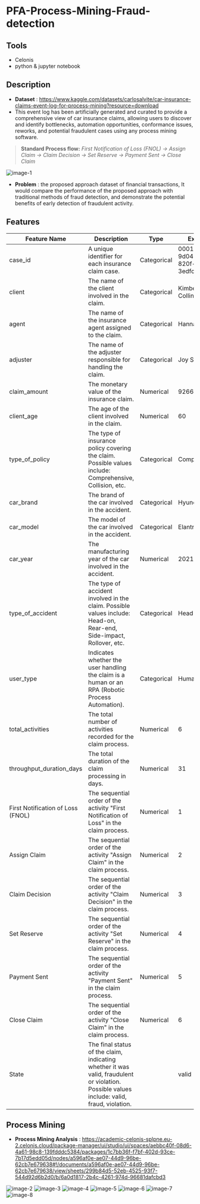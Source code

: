 # PFA-Process-Mining-Fraud-detection

## Tools
- Celonis
- python & jupyter notebook

## Description

- **Dataset** : https://www.kaggle.com/datasets/carlosalvite/car-insurance-claims-event-log-for-process-mining?resource=download
- This event log has been artificially generated and curated to provide a comprehensive view of car insurance claims, allowing users to discover and identify bottlenecks, automation opportunities, conformance issues, reworks, and potential fraudulent cases using any process mining software.

> **Standard Process flow:** *First Notification of Loss (FNOL) → Assign Claim → Claim Decision → Set Reserve → Payment Sent → Close Claim*

<img src="Screens/1.png" alt="image-1" />

- **Problem** : the proposed approach dataset of financial transactions, It would compare the performance of the proposed approach with traditional methods of fraud detection, and demonstrate the potential benefits of early detection of fraudulent activity.

## Features 

| Feature Name | Description | Type | Example |
| --- | --- | --- | --- |
| case_id | A unique identifier for each insurance claim case. | Categorical | 000112d5-9d04-450f-820f-3edfc0626cf9 |
| client | The name of the client involved in the claim. | Categorical | Kimberly Collins |
| agent | The name of the insurance agent assigned to the claim. | Categorical | Hannah Lopez |
| adjuster | The name of the adjuster responsible for handling the claim. | Categorical | Joy Simpson |
| claim_amount | The monetary value of the insurance claim. | Numerical | 9266.19 |
| client_age | The age of the client involved in the claim. | Numerical | 60 |
| type_of_policy | The type of insurance policy covering the claim. Possible values include: Comprehensive, Collision, etc. | Categorical | Comprehensive |
| car_brand | The brand of the car involved in the accident. | Categorical | Hyundai |
| car_model | The model of the car involved in the accident. | Categorical | Elantra |
| car_year | The manufacturing year of the car involved in the accident. | Numerical | 2021 |
| type_of_accident | The type of accident involved in the claim. Possible values include: Head-on, Rear-end, Side-impact, Rollover, etc. | Categorical | Head-on |
| user_type | Indicates whether the user handling the claim is a human or an RPA (Robotic Process Automation). | Categorical | Human |
| total_activities | The total number of activities recorded for the claim process. | Numerical | 6 |
| throughput_duration_days | The total duration of the claim processing in days. | Numerical | 31 |
| First Notification of Loss (FNOL) | The sequential order of the activity "First Notification of Loss" in the claim process. | Numerical | 1 |
| Assign Claim | The sequential order of the activity "Assign Claim" in the claim process. | Numerical | 2 |
| Claim Decision | The sequential order of the activity "Claim Decision" in the claim process. | Numerical | 3 |
| Set Reserve | The sequential order of the activity "Set Reserve" in the claim process. | Numerical | 4 |
| Payment Sent | The sequential order of the activity "Payment Sent" in the claim process. | Numerical | 5 |
| Close Claim | The sequential order of the activity "Close Claim" in the claim process. | Numerical | 6 |
| State | The final status of the claim, indicating whether it was valid, fraudulent or violation. Possible values include: valid, fraud, violation. |  | valid |

## Process Mining 

- **Process Mining Analysis** : https://academic-celonis-splpne.eu-2.celonis.cloud/package-manager/ui/studio/ui/spaces/aebbc40f-08d6-4a61-98c8-139fdddc5384/packages/1c7bb36f-f7bf-402d-93ce-7b17d5edd05d/nodes/a596af0e-ae07-44d9-96be-62cb7e679638#!/documents/a596af0e-ae07-44d9-96be-62cb7e679638/view/sheets/299b84d5-52eb-4525-93f7-544d92d6b2d0/b/6a0d1817-2b4c-4261-974d-96681dafcbd3

<img src="Screens/2.png" alt="image-2" />
<img src="Screens/3.png" alt="image-3" />
<img src="Screens/4.png" alt="image-4" />
<img src="Screens/5.png" alt="image-5" />
<img src="Screens/6.png" alt="image-6" />
<img src="Screens/7.png" alt="image-7" />
<img src="Screens/8.png" alt="image-8" />

